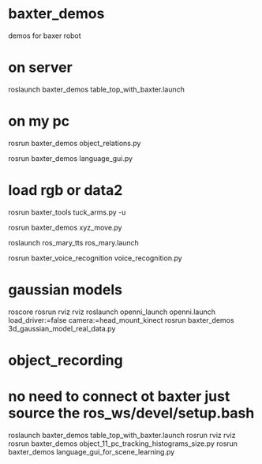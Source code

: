 # baxter_demos
demos for baxer robot
# on server
roslaunch baxter_demos table_top_with_baxter.launch

# on my pc
rosrun baxter_demos object_relations.py

rosrun baxter_demos language_gui.py

# load rgb or data2

rosrun baxter_tools tuck_arms.py -u

rosrun baxter_demos xyz_move.py

roslaunch ros_mary_tts ros_mary.launch

rosrun baxter_voice_recognition voice_recognition.py


# gaussian models
roscore
rosrun rviz rviz
roslaunch openni_launch openni.launch load_driver:=false camera:=head_mount_kinect
rosrun baxter_demos 3d_gaussian_model_real_data.py


# object_recording
# no need to connect ot baxter just source the ros_ws/devel/setup.bash
roslaunch baxter_demos table_top_with_baxter.launch
rosrun rviz rviz
rosrun baxter_demos object_11_pc_tracking_histograms_size.py
rosrun baxter_demos language_gui_for_scene_learning.py

